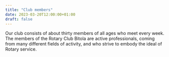 ```yaml
---
title: "Club members"
date: 2023-03-20T12:00:00+01:00
draft: false
---
```


Our club consists of about thirty members of all ages who meet every week. The members of the Rotary Club Bitola are active professionals, coming from many different fields of activity, and who strive to embody the ideal of Rotary service.
